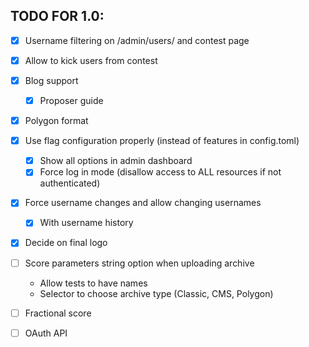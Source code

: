 TODO FOR 1.0:
---

- [x] Username filtering on /admin/users/ and contest page
- [x] Allow to kick users from contest
- [x] Blog support
    - [x] Proposer guide
- [x] Polygon format
- [x] Use flag configuration properly (instead of features in config.toml)
    - [x] Show all options in admin dashboard
    - [x] Force log in mode (disallow access to ALL resources if not authenticated)
- [x] Force username changes and allow changing usernames
    - [x] With username history
- [x] Decide on final logo
- [ ] Score parameters string option when uploading archive
    - Allow tests to have names
    - Selector to choose archive type (Classic, CMS, Polygon)
- [ ] Fractional score
- [ ] OAuth API

